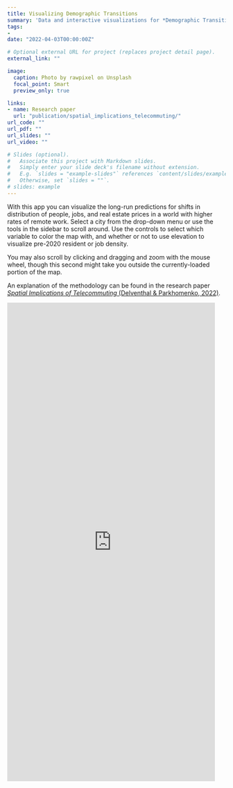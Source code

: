 ```yaml
---
title: Visualizing Demographic Transitions
summary: 'Data and interactive visualizations for *Demographic Transitions Across Time and Space* (Delventhal, Fernández-Villaverde & Guner, 2021).'
tags:
- 
date: "2022-04-03T00:00:00Z"

# Optional external URL for project (replaces project detail page).
external_link: ""

image:
  caption: Photo by rawpixel on Unsplash
  focal_point: Smart
  preview_only: true

links:
- name: Research paper
  url: "publication/spatial_implications_telecommuting/"
url_code: ""
url_pdf: ""
url_slides: ""
url_video: ""

# Slides (optional).
#   Associate this project with Markdown slides.
#   Simply enter your slide deck's filename without extension.
#   E.g. `slides = "example-slides"` references `content/slides/example-slides.md`.
#   Otherwise, set `slides = ""`.
# slides: example
---
```


With this app you can visualize the long-run predictions for shifts in distribution of people, jobs, and real estate prices in a world with higher rates of remote work. Select a city from the drop-down menu or use the tools in the sidebar to scroll around. Use the controls to select which variable to color the map with, and whether or not to use elevation to visualize pre-2020 resident or job density.

You may also scroll by clicking and dragging and zoom with the mouse wheel, though this second might take you outside the currently-loaded portion of the map.

An explanation of the methodology can be found in the research paper [*Spatial Implications of Telecommuting* (Delventhal & Parkhomenko, 2022)](../../publication/spatial_implications_telecommuting/ "accompanying research paper").

<iframe height="1100" width="95%" frameborder="no" src="https://share.streamlit.io/mdelventhal/telecommute_viz/main/telecommute_viz.py"> </iframe>
